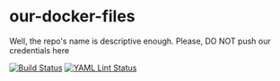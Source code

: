 # our-docker-files
Well, the repo's name is descriptive enough. Please, DO NOT push our credentials here

[![Build Status](https://github.com/admin-313/our-docker-files/actions/workflows/docker-compose-build.yml/badge.svg?branch=main&event=push&job=build)](https://github.com/admin-313/our-docker-files/actions/workflows/docker-compose-build.yml)
[![YAML Lint Status](https://github.com/admin-313/our-docker-files/actions/workflows/docker-compose-build.yml/badge.svg?branch=main&event=push&job=ymllinter)](https://github.com/admin-313/our-docker-files/actions/workflows/docker-compose-build.yml?query=job%3Aymllinter)